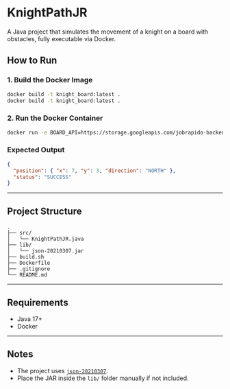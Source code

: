 # KnightPathJR
A Java project that simulates the movement of a knight on a board with obstacles, fully executable via Docker.
## How to Run

### 1. Build the Docker Image

```bash
docker build -t knight_board:latest .
docker build -t knight_board:latest .
```

### 2. Run the Docker Container

```bash
docker run -e BOARD_API=https://storage.googleapis.com/jobrapido-backend-test/board.json -e COMMANDS_API=https://storage.googleapis.com/jobrapido-backend-test/commands.json knight_board:latest


```

### Expected Output

```json
{
  "position": { "x": 7, "y": 3, "direction": "NORTH" },
  "status": "SUCCESS"
}
```

---

## Project Structure

```
.
├── src/
│   └── KnightPathJR.java
├── lib/
│   └── json-20210307.jar
├── build.sh
├── Dockerfile
├── .gitignore
└── README.md
```

---

## Requirements

- Java 17+
- Docker

---

## Notes

- The project uses [`json-20210307`](https://repo1.maven.org/maven2/org/json/json/20210307/json-20210307.jar).
- Place the JAR inside the `lib/` folder manually if not included.